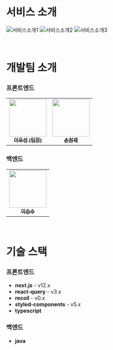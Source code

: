 # 서비스 소개

![서비스소개1](https://user-images.githubusercontent.com/75570915/169036415-c87e148e-3f43-4069-b4b7-ecc92a544d26.png)
![서비스소개2](https://user-images.githubusercontent.com/75570915/169036639-4c7341a5-fdcf-4434-8491-25e6211155d1.png)
![서비스소개3](https://user-images.githubusercontent.com/75570915/169036657-6d93fdc5-6e2c-4560-8564-81e516430345.png)

<br />

# 개발팀 소개

### 프론트엔드
<table>
  <tr>
    <td align="center">
      <a href="https://github.com/useonglee">
         <img
          src="https://avatars.githubusercontent.com/useonglee"
          width="100px;"
          alt=""
         />
         <br /><sub><b>이우성 (팀장)</b></sub>
      </a>
      <br />
    </td>
    <td align="center">
      <a href="https://github.com/sonwonjae">
         <img
          src="https://avatars.githubusercontent.com/sonwonjae"
          width="100px;"
          alt=""
         />
         <br /><sub><b>손원재</b></sub>
      </a>
      <br />
    </td>
  </tr>
</table>

### 백엔드
<table>
  <tr>
    <td align="center">
      <a href="https://github.com/sseung12">
         <img
          src="https://avatars.githubusercontent.com/sseung12"
          width="100px;"
          alt=""
         />
         <br /><sub><b>이승수</b></sub>
      </a>
      <br />
    </td>
  </tr>
</table>

<br />

# 기술 스택

### 프론트엔드
- **next.js** - v12.x
- **react-query** - v3.x
- **recoil** - v0.x
- **styled-components** - v5.x
- **typescript**

### 백엔드
- **java**
